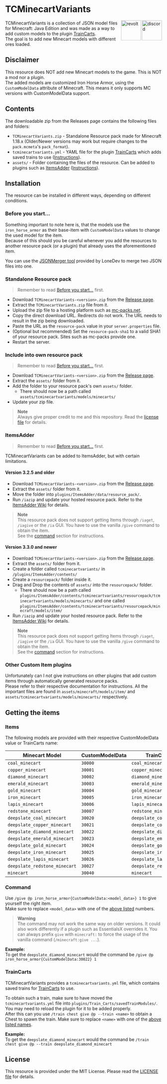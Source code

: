 <!-- Plugin pages -->
[traincarts]: https://www.spigotmc.org/resources/39592/
[itemsadder]: https://www.spigotmc.org/resources/73355/

<!-- GitHub Links -->
[releases]: https://github.com/Andre601/TCMinecartVariants/releases
[license]: https://github.com/Andre601/TCMinecartVariants/blob/main/LICENSE

<!-- Other Links -->
[ia-wiki]: https://itemsadder.devs.beer
[mc-packs]: https://mc-packs.net
[jsonmerger]: https://itemsadder.github.io/jsonmerger/

# TCMinecartVariants

<a href="https://discord.gg/6dazXp6" target="_blank">
  <img alt="discord" src="https://cdn.jsdelivr.net/npm/@intergrav/devins-badges@2/assets/minimal/social/discord-singular_vector.svg" height="64" align="right">
</a>
<a href="https://app.revolt.chat/invite/74TpERXA" target="_blank">
  <img alt="revolt" src="https://cdn.jsdelivr.net/npm/@intergrav/devins-badges@2/assets/minimal/social/revolt-singular_vector.svg" height="64" align="right">
</a>

TCMinecartVariants is a collection of JSON model files for Minecraft: Java Edition and was made as a way to add custom models to the plugin [TrainCarts][traincarts].  
The goal is to add new Minecart models with different ores loaded.

## Disclaimer

This resource does NOT add new Minecart models to the game. This is NOT a mod nor a plugin.  
The added models are customized Iron Horse Armor, using the `CustomModelData` attribute of Minecraft. This means it only supports MC versions with CustomModelData support.

## Contents

The downloadable zip from the Releases page contains the following files and folders:

- `TCMinecartVariants.zip` - Standalone Resource pack made for Minecraft 1.18.x (Older/Newer versions may work but require changes to the `pack.mcmeta`'s `pack_format`).
- `tcminecartvariants.yml` - YAML file for the plugin [TrainCarts][traincarts] which adds saved trains to use ([Instructions](#traincarts)).
- `assets/` - Folder containing the files of the resource. Can be added to plugins such as [ItemsAdder][itemsadder] ([Instructions](#itemsadder)).

## Installation

The resource can be installed in different ways, depending on different conditions.

### Before you start...

Something important to note here is, that the models use the `iron_horse_armor` as their base-item with `CustomModelData` values to change the used model for the item.  
Because of this should you be careful whenever you add the resources to another resource pack (or a plugin) that already uses the aforementioned item.

You can use the [JSONMerger tool][jsonmerger] provided by LoneDev to merge two JSON files into one.

### Standalone Resource pack

> Remember to read [Before you start...](#before-you-start) first.

- Download `TCMinecartVariants-<version>.zip` from the [Release page][releases].
- Extract the `TCMinecartVariants.zip` file from it.
- Upload the zip file to a hosting platform such as [mc-packs.net][mc-packs].
- Copy the direct download URL. Redirects do not work. The URL needs to result in the zip being downloaded.
- Paste the URL as the `resource-pack` value in your `server.properties` file.
- (Optional but recommended) Set the `resource-pack-sha1` to a valid SHA1 of your resource pack. Sites such as mc-packs provide one.
- Restart the server.

### Include into own resource pack

> Remember to read [Before you start...](#before-you-start) first.

- Download `TCMinecartVariants-<version>.zip` from the [Release page][releases].
- Extract the `assets/` folder from it.
- Add the folder to your resource pack's own `assets/` folder.
  - There should now be a path called `assets/tcminecartvariants/models/minecarts/`
- Update your zip file.

> **Note**  
> Always give proper credit to me and this repository. Read the [license file][license] for details.

### ItemsAdder

> Remember to read [Before you start...](#before-you-start) first.

TCMinecartVariants can be added to ItemsAdder, but with certain limitations.

#### Version 3.2.5 and older

- Download `TCMinecartVariants-<version>.zip` from the [Release page][releases].
- Extract the `assets/` folder from it.
- Move the folder into `plugins/ItemsAdder/data/resource_pack/`.
- Run `/iazip` and update your hosted resource pack. Refer to the [ItemsAdder Wiki][ia-wiki] for details.

> **Note**  
> This resource pack does not support getting Items through `/iaget`, `/iagive` or the `/ia` GUI. You have to use the vanilla `/give` command to obtain the item.  
> See the [command](#command) section for instructions.

#### Version 3.3.0 and newer

- Download `TCMinecartVariants-<version>.zip` from the [Release page][releases].
- Extract the `assets/` folder from it.
- Create a folder called `tcminecartvariants/` in `/plugins/ItemsAdder/contents/`
- Create a `resourcepack/` folder inside it.
- Drag and Drop the contents of `assets/` into the `resourcepack/` folder.
  - There should now be a path called `plugins/ItemsAdder/contents/tcminecartvariants/resourcepack/tcminecartvariants/models/minecarts/` and one called `plugins/ItemsAdder/contents/tcminecartvariants/resourcepack/minecraft/models/item/`
- Run `/iazip` and update your hosted resource pack. Refer to the [ItemsAdder Wiki][ia-wiki] for details.

> **Note**  
> This resource pack does not support getting Items through `/iaget`, `/iagive` or the `/ia` GUI. You have to use the vanilla `/give` command to obtain the item.  
> See the [command](#command) section for instructions.

### Other Custom Item plugins

Unfortunately can I not give instructions on other plugins that add custom items through automatically generated resource packs.  
Please refer to their respective documentation for instructions. All the important files are found in `assets/minecraft/models/item/` and `assets/tcminecartvariants/models/minecarts/` respectively.

## Getting the items

### Items

The following models are provided with their respective CustomModelData value or TrainCarts name:

| Minecart Model                | CustomModelData | TrainCarts name               |
| ----------------------------- | --------------- | ----------------------------- |
| `coal_minecart`               | `30000`         | `coal_minecart`               |
| `copper_minecart`             | `30001`         | `copper_minecart`             |
| `diamond_minecart`            | `30002`         | `diamond_minecart`            |
| `emerald_minecart`            | `30003`         | `emerald_minecart`            |
| `gold_minecart`               | `30004`         | `gold_minecart`               |
| `iron_minecart`               | `30005`         | `iron_minecart`               |
| `lapis_minecart`              | `30006`         | `lapis_minecart`              |
| `redstone_minecart`           | `30007`         | `redstone_minecart`           |
| `deepslate_coal_minecart`     | `30020`         | `deepslate_coal_minecart`     |
| `deepslate_copper_minecart`   | `30021`         | `deepslate_copper_minecart`   |
| `deepslate_diamond_minecart`  | `30022`         | `deepslate_diamond_minecart`  |
| `deepslate_emerald_minecart`  | `30023`         | `deepslate_emerald_minecart`  |
| `deepslate_gold_minecart`     | `30024`         | `deepslate_gold_minecart`     |
| `deepslate_iron_minecart`     | `30025`         | `deepslate_iron_minecart`     |
| `deepslate_lapis_minecart`    | `30026`         | `deepslate_lapis_minecart`    |
| `deepslate_redstone_minecart` | `30027`         | `deepslate_redstone_minecart` |
| `minecart`                    | `30040`         | `minecart`                    |


### Command

Use `/give @p iron_horse_armor{CustomModelData:<model_data>} 1` to give yourself the right item.  
Make sure to replace `<model_data>` with one of the [above listed](#items) numbers.

> **Warning**  
> The command may not work the same way on older versions. It could also work differently if a plugin such as EssentialsX overrides it. You can always prefix `give` with `minecraft:` to force the usage of the vanilla command (`/minecraft:give ...`).

**Example:**  
To get the `deepslate_diamond_minecart` would the command be `/give @p iron_horse_armor{CustomModelData:30022} 1`

### TrainCarts

TCMinecartVariants provides a `tcminecartvariants.yml` file, which contains saved trains for [TrainCarts][traincarts] to use.

To obtain such a train, make sure to have moved the `tcminecartvariants.yml` file into `plugins/Train_Carts/savedTrainModules/`. You may need to reload the plugin for it to be added properly.  
After this can you use `/train chest give @p --train <name>` to obtain a Chest to spawn the train. Make sure to replace `<name>` with one of the [above listed names](#items).

**Example:**  
To get the `deepslate_diamond_minecart` would the command be `/train chest give @p --train deepslate_diamond_minecart`

## License

This resource is provided under the MIT License. Please read the [LICENSE file][license] for details.

